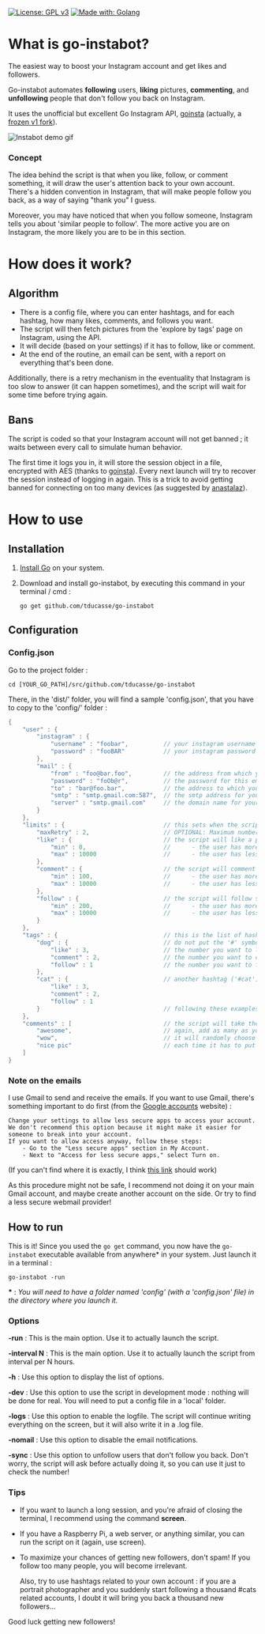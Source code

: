 [![License: GPL v3](https://img.shields.io/badge/License-GPL%20v3-blue.svg)](https://www.gnu.org/licenses/gpl-3.0) [![Made with: Golang](https://img.shields.io/badge/Made%20with-Golang-brightgreen.svg)](https://golang.org/)

# What is go-instabot?


The easiest way to boost your Instagram account and get likes and followers.

Go-instabot automates **following** users, **liking** pictures, **commenting**, and **unfollowing** people that don't follow you back on Instagram.

It uses the unofficial but excellent Go Instagram API, [goinsta](https://github.com/ahmdrz/goinsta) (actually, a [frozen v1 fork](https://github.com/tducasse/goinsta)).

![Instabot demo gif](/docs/instabot.gif)

### Concept

The idea behind the script is that when you like, follow, or comment something, it will draw the user's attention back to your own account. There's a hidden convention in Instagram, that will make people follow you back, as a way of saying "thank you" I guess.

Moreover, you may have noticed that when you follow someone, Instagram tells you about 'similar people to follow'. The more active you are on Instagram, the more likely you are to be in this section.

# How does it work?

## Algorithm

- There is a config file, where you can enter hashtags, and for each hashtag, how many likes, comments, and follows you want.
- The script will then fetch pictures from the 'explore by tags' page on Instagram, using the API.
- It will decide (based on your settings) if it has to follow, like or comment.
- At the end of the routine, an email can be sent, with a report on everything that's been done.

Additionally, there is a retry mechanism in the eventuality that Instagram is too slow to answer (it can happen sometimes), and the script will wait for some time before trying again.

## Bans

The script is coded so that your Instagram account will not get banned ; it waits between every call to simulate human behavior.

The first time it logs you in, it will store the session object in a file, encrypted with AES (thanks to [goinsta](https://github.com/ahmdrz/goinsta)). Every next launch will try to recover the session instead of logging in again. This is a trick to avoid getting banned for connecting on too many devices (as suggested by [anastalaz](https://github.com/tducasse/go-instabot/issues/1)).

# How to use

## Installation

1. [Install Go](https://golang.org/doc/install) on your system.

2. Download and install go-instabot, by executing this command in your terminal / cmd :

   `go get github.com/tducasse/go-instabot`

## Configuration

### Config.json

Go to the project folder :

`cd [YOUR_GO_PATH]/src/github.com/tducasse/go-instabot`

There, in the 'dist/' folder, you will find a sample 'config.json', that you have to copy to the 'config/' folder :

```go
{
    "user" : {
        "instagram" : {
            "username" : "foobar",          // your instagram username
            "password" : "fooBAR"           // your instagram password
        },
        "mail" : {
            "from" : "foo@bar.foo",         // the address from which you want to send the emails
            "password" : "foOb@r",          // the password for this email address
            "to" : "bar@foo.bar",           // the address to which you want to send the emails
            "smtp" : "smtp.gmail.com:587",  // the smtp address for your mail server
            "server" : "smtp.gmail.com"     // the domain name for your server
        }
    },
    "limits" : {                            // this sets when the script will choose to do something
        "maxRetry" : 2,                     // OPTIONAL: Maximum number of times th script will go through the same tag
        "like" : {                          // the script will like a picture only if :
            "min" : 0,                      //      - the user has more than 0 followers
            "max" : 10000                   //      - the user has less than 10000 followers
        },
        "comment" : {                       // the script will comment only if :
            "min" : 100,                    //      - the user has more than 100 followers
            "max" : 10000                   //      - the user has less than 10000 followers
        },
        "follow" : {                        // the script will follow someone only if :
            "min" : 200,                    //      - the user has more than 200 followers
            "max" : 10000                   //      - the user has less than 10000 followers
        }
    },
    "tags" : {                              // this is the list of hashtags you want to explore
        "dog" : {                           // do not put the '#' symbol
            "like" : 3,                     // the number you want to like
            "comment" : 2,                  // the number you want to comment
            "follow" : 1                    // the number you want to follow
        },
        "cat" : {                           // another hashtag ('#cat')
            "like" : 3,
            "comment" : 2,
            "follow" : 1
        }                                   // following these examples, add as many as you want
    },
    "comments" : [                          // the script will take the comments from the following list
        "awesome",                          // again, add as many as you want
        "wow",                              // it will randomly choose one
        "nice pic"                          // each time it has to put a comment
    ]
}
```

### Note on the emails

I use Gmail to send and receive the emails. If you want to use Gmail, there's something important to do first (from the [Google accounts](https://support.google.com/accounts/answer/6010255) website) :

```
Change your settings to allow less secure apps to access your account.
We don't recommend this option because it might make it easier for someone to break into your account.
If you want to allow access anyway, follow these steps:
    - Go to the "Less secure apps" section in My Account.
    - Next to "Access for less secure apps," select Turn on.
```

(If you can't find where it is exactly, I think [this link](https://myaccount.google.com/security) should work)

As this procedure might not be safe, I recommend not doing it on your main Gmail account, and maybe create another account on the side. Or try to find a less secure webmail provider!

## How to run

This is it!
Since you used the `go get` command, you now have the `go-instabot` executable available from anywhere\* in your system. Just launch it in a terminal :

`go-instabot -run`

**\*** : _You will need to have a folder named 'config' (with a 'config.json' file) in the directory where you launch it._

### Options

**-run** : This is the main option. Use it to actually launch the script.

**-interval N** : This is the main option. Use it to actually launch the script from interval per N hours.

**-h** : Use this option to display the list of options.

**-dev** : Use this option to use the script in development mode : nothing will be done for real. You will need to put a config file in a 'local' folder.

**-logs** : Use this option to enable the logfile. The script will continue writing everything on the screen, but it will also write it in a .log file.

**-nomail** : Use this option to disable the email notifications.

**-sync** : Use this option to unfollow users that don't follow you back. Don't worry, the script will ask before actually doing it, so you can use it just to check the number!

### Tips

- If you want to launch a long session, and you're afraid of closing the terminal, I recommend using the command **screen**.
- If you have a Raspberry Pi, a web server, or anything similar, you can run the script on it (again, use screen).
- To maximize your chances of getting new followers, don't spam! If you follow too many people, you will become irrelevant.

  Also, try to use hashtags related to your own account : if you are a portrait photographer and you suddenly start following a thousand #cats related accounts, I doubt it will bring you back a thousand new followers...

Good luck getting new followers!

